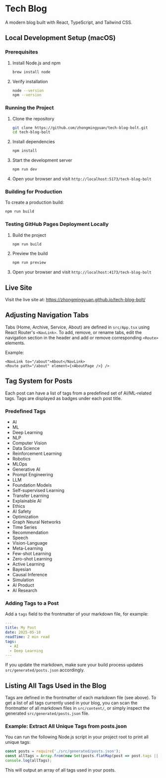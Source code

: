 # Tech Blog

A modern blog built with React, TypeScript, and Tailwind CSS.

## Local Development Setup (macOS)

### Prerequisites

1. Install Node.js and npm
   ```bash
   brew install node
   ```

2. Verify installation
   ```bash
   node --version
   npm --version
   ```

### Running the Project

1. Clone the repository
   ```bash
   git clone https://github.com/zhongmingyuan/tech-blog-bolt.git
   cd tech-blog-bolt
   ```

2. Install dependencies
   ```bash
   npm install
   ```

3. Start the development server
   ```bash
   npm run dev
   ```

4. Open your browser and visit `http://localhost:5173/tech-blog-bolt`

### Building for Production

To create a production build:
```bash
npm run build
```

### Testing GitHub Pages Deployment Locally

1. Build the project
   ```bash
   npm run build
   ```

2. Preview the build
   ```bash
   npm run preview
   ```

3. Open your browser and visit `http://localhost:4173/tech-blog-bolt`

## Live Site

Visit the live site at: https://zhongmingyuan.github.io/tech-blog-bolt/

## Adjusting Navigation Tabs

Tabs (Home, Archive, Service, About) are defined in `src/App.tsx` using React Router's `<NavLink>`. To add, remove, or rename tabs, edit the navigation section in the header and add or remove corresponding `<Route>` elements.

Example:
```tsx
<NavLink to="/about">About</NavLink>
<Route path="/about" element={<AboutPage />} />
```

## Tag System for Posts

Each post can have a list of tags from a predefined set of AI/ML-related tags. Tags are displayed as badges under each post title.

### Predefined Tags
- AI
- ML
- Deep Learning
- NLP
- Computer Vision
- Data Science
- Reinforcement Learning
- Robotics
- MLOps
- Generative AI
- Prompt Engineering
- LLM
- Foundation Models
- Self-supervised Learning
- Transfer Learning
- Explainable AI
- Ethics
- AI Safety
- Optimization
- Graph Neural Networks
- Time Series
- Recommendation
- Speech
- Vision-Language
- Meta-Learning
- Few-shot Learning
- Zero-shot Learning
- Active Learning
- Bayesian
- Causal Inference
- Simulation
- AI Product
- AI Research

### Adding Tags to a Post

Add a `tags` field to the frontmatter of your markdown file, for example:

```yaml
---
title: My Post
date: 2025-05-18
readTime: 2 min read
tags:
  - AI
  - Deep Learning
---
```

If you update the markdown, make sure your build process updates `src/generated/posts.json` accordingly.

## Listing All Tags Used in the Blog

Tags are defined in the frontmatter of each markdown file (see above). To get a list of all tags currently used in your blog, you can scan the frontmatter of all markdown files in `src/content/`, or simply inspect the generated `src/generated/posts.json` file.

### Example: Extract All Unique Tags from posts.json

You can run the following Node.js script in your project root to print all unique tags:

```js
const posts = require('./src/generated/posts.json');
const allTags = Array.from(new Set(posts.flatMap(post => post.tags || [])));
console.log(allTags);
```

This will output an array of all tags used in your posts.